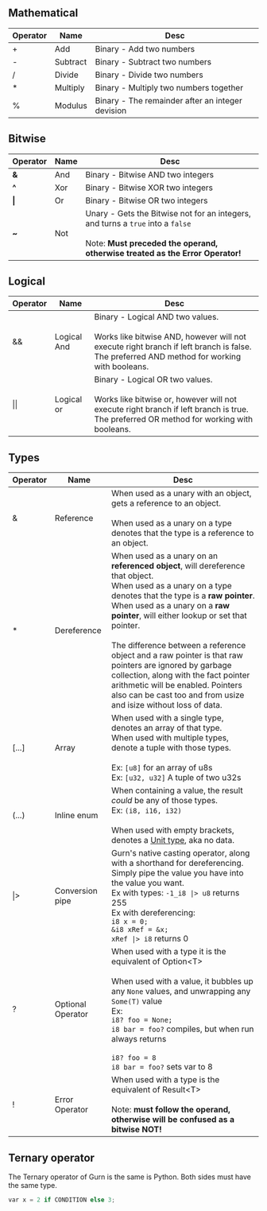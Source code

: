 ## Mathematical

| Operator | Name     | Desc                                             |
| -------- | -------- | ------------------------------------------------ |
| +        | Add      | Binary - Add two numbers                         |
| -        | Subtract | Binary - Subtract two numbers                    |
| /        | Divide   | Binary - Divide two numbers                      |
| \*       | Multiply | Binary - Multiply two numbers together           |
| \%       | Modulus  | Binary - The remainder after an integer devision |

## Bitwise

| Operator | Name | Desc                                                                                                                                                                 |
| -------- | ---- | -------------------------------------------------------------------------------------------------------------------------------------------------------------------- |
| **&**    | And  | Binary - Bitwise AND two integers                                                                                                                                    |
| **^**    | Xor  | Binary - Bitwise XOR two integers                                                                                                                                    |
| **\|**   | Or   | Binary - Bitwise OR two integers                                                                                                                                     |
| **~**    | Not  | Unary - Gets the Bitwise not for an integers, and turns a `true` into a `false`<br><br>Note: **Must preceded the operand, otherwise treated as the Error Operator!** |
## Logical
| Operator | Name        | Desc                                                                                                                                                                                 |
| -------- | ----------- | ------------------------------------------------------------------------------------------------------------------------------------------------------------------------------------ |
| &&       | Logical And | Binary - Logical AND two values.  <br><br>Works like bitwise AND, however will not execute right branch if left branch is false. The preferred AND method for working with booleans. |
| \|\|     | Logical or  | Binary - Logical OR two values.  <br><br>Works like bitwise or, however will not execute right branch if left branch is true. The preferred OR method for working with booleans.     |
## Types

| Operator | Name              | Desc                                                                                                                                                                                                                                                                                                                                                                                                                                                                                                                     |
| -------- | ----------------- | ------------------------------------------------------------------------------------------------------------------------------------------------------------------------------------------------------------------------------------------------------------------------------------------------------------------------------------------------------------------------------------------------------------------------------------------------------------------------------------------------------------------------ |
| &        | Reference         | When used as a unary with an object, gets a reference to an object.<br><br>When used as a unary on a type denotes that the type is a reference to an object.                                                                                                                                                                                                                                                                                                                                                             |
| \*       | Dereference       | When used as a unary on an **referenced object**, will dereference that object.<br>When used as a unary on a type denotes that the type is a **raw pointer**.<br>When used as a unary on a **raw pointer**, will either lookup or set that pointer. <br><br>The difference between a reference object and a raw pointer is that raw pointers are ignored by garbage collection, along with the fact pointer arithmetic will be enabled. Pointers also can be cast too and from usize and isize without loss of data.<br> |
| \[...]   | Array             | When used with a single type, denotes an array of that type.<br>When used with multiple types, denote a tuple with those types.<br><br>Ex: `[u8]` for an array of u8s<br>Ex: `[u32, u32]` A tuple of two u32s                                                                                                                                                                                                                                                                                                            |
| (...)    | Inline enum       | When containing a value, the result *could* be any of those types.<br>Ex: `(i8, i16, i32)`<br><br>When used with empty brackets, denotes a [Unit type](https://en.wikipedia.org/wiki/Unit_type), aka no data.                                                                                                                                                                                                                                                                                                            |
| \|>      | Conversion pipe   | Gurn's native casting operator, along with a shorthand for dereferencing. Simply pipe the value you have into the value you want.<br>Ex with types: `-1_i8 \|> u8` returns 255<br>Ex with dereferencing:<br>`i8 x = 0;`<br>`&i8 xRef = &x;`<br>`xRef \|> i8` returns 0                                                                                                                                                                                                                                                   |
| ?        | Optional Operator | When used with a type it is the equivalent of Option\<T><br><br>When used with a value, it bubbles up any `None` values, and unwrapping any `Some(T)` value<br>Ex:<br>`i8? foo = None;`<br>`i8 bar = foo?` compiles, but when run always returns<br><br>`i8? foo = 8`<br>`i8 bar = foo?` sets var to 8                                                                                                                                                                                                                   |
| !        | Error Operator    | When used with a type is the equivalent of Result\<T><br><br>Note: **must follow the operand, otherwise will be confused as a bitwise NOT!**                                                                                                                                                                                                                                                                                                                                                                             |

## Ternary operator
The Ternary operator of Gurn is the same is Python. Both sides must have the same type.
```python
var x = 2 if CONDITION else 3;
```
